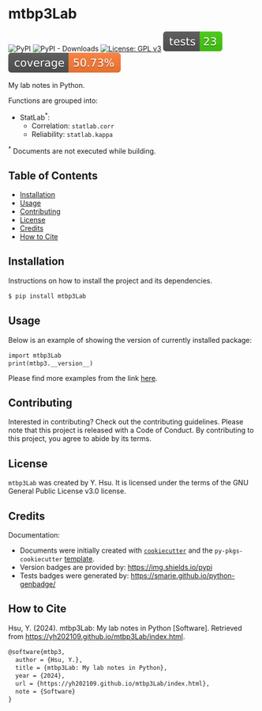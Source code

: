 # mtbp3Lab

![PyPI](https://img.shields.io/pypi/v/mtbp3Lab?label=pypi%20package)
![PyPI - Downloads](https://img.shields.io/pypi/dm/mtbp3Lab)
[![License: GPL v3](https://img.shields.io/badge/License-GPLv3-blue.svg)](https://www.gnu.org/licenses/gpl-3.0)
[![Tests Status](./_static/reports/junit/tests-badge.svg?dummy=8484744)](./_static/reports/junit/report.html)
[![Coverage Status](./_static/reports/coverage/coverage-badge.svg?dummy=8484744)](./_static/reports/coverage/coverage.xml)

My lab notes in Python.

Functions are grouped into:

- StatLab<sup>*</sup>: 
  - Correlation: `statlab.corr` 
  - Reliability: `statlab.kappa`

<sup>*</sup> Documents are not executed while building.

## Table of Contents

- [Installation](#installation)
- [Usage](#usage)
- [Contributing](#contributing)
- [License](#license) 
- [Credits](#credits) 
- [How to Cite](#how-to-cite) 

## Installation

Instructions on how to install the project and its dependencies.

```bash
$ pip install mtbp3Lab
```

## Usage

Below is an example of showing the version of currently installed package:

``` 
import mtbp3Lab
print(mtbp3.__version__)
``` 

Please find more examples from the link [here](https://yh202109.github.io/mtbp3Lab/index.html).

## Contributing

Interested in contributing? Check out the contributing guidelines. Please note that this project is released with a Code of Conduct. By contributing to this project, you agree to abide by its terms.

## License

`mtbp3Lab` was created by Y. Hsu. It is licensed under the terms of the GNU General Public License v3.0 license.

## Credits

Documentation: 

- Documents were initially created with [`cookiecutter`](https://cookiecutter.readthedocs.io/en/latest/) and the `py-pkgs-cookiecutter` [template](https://github.com/py-pkgs/py-pkgs-cookiecutter).
- Version badges are provided by: https://img.shields.io/pypi
- Tests badges were generated by: https://smarie.github.io/python-genbadge/

## How to Cite 

Hsu, Y. (2024). mtbp3Lab: My lab notes in Python [Software]. Retrieved from https://yh202109.github.io/mtbp3Lab/index.html.

```
@software{mtbp3,
  author = {Hsu, Y.},
  title = {mtbp3Lab: My lab notes in Python},
  year = {2024},
  url = {https://yh202109.github.io/mtbp3Lab/index.html},
  note = {Software}
}
```
